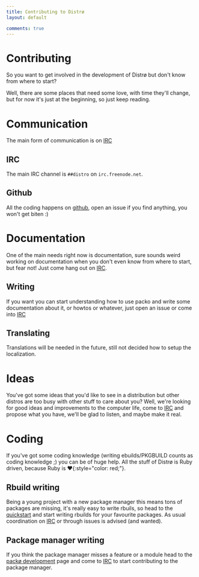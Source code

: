 ```yaml
---
title: Contributing to Distrø
layout: default

comments: true
---
```


Contributing
============
So you want to get involved in the development of Distrø but don't know from where to start?

Well, there are some places that need some love, with time they'll change, but for now it's just
at the beginning, so just keep reading.

Communication
=============
The main form of communication is on [IRC](#irc)

IRC
---
The main IRC channel is `##distro` on `irc.freenode.net`.

Github
------
All the coding happens on [github](http://github.com/distro), open an issue if you find anything,
you won't get biten :)

Documentation
=============
One of the main needs right now is documentation, sure sounds weird working on documentation
when you don't even know from where to start, but fear not! Just come hang out on [IRC](#irc).

Writing
-------
If you want you can start understanding how to use packo and write some documentation about it,
or howtos or whatever, just open an issue or come into [IRC](#irc)

Translating
-----------
Translations will be needed in the future, still not decided how to setup the localization.

Ideas
=====
You've got some ideas that you'd like to see in a distribution but other distros are too busy
with other stuff to care about you? Well, we're looking for good ideas and improvements to the
computer life, come to [IRC](#irc) and propose what you have, we'll be glad to listen, and maybe
make it real.

Coding
======
If you've got some coding knowledge (writing ebuilds/PKGBUILD counts as coding knowledge ;) you
can be of huge help. All the stuff of Distrø is Ruby driven, because Ruby is
**♥**{:style="color: red;"}.

Rbuild writing
--------------
Being a young project with a new package manager this means tons of packages are missing,
it's really easy to write rbuils, so head to the [quickstart](/docs/packo/quickstart.html) and
start writing rbuilds for your favourite packages. As usual coordination on [IRC](#irc) or through
issues is advised (and wanted).

Package manager writing
-----------------------
If you think the package manager misses a feature or a module head to the
[packø development](/docs/packo/development/index.html) page and come to [IRC](#irc) to start
contributing to the package manager.
